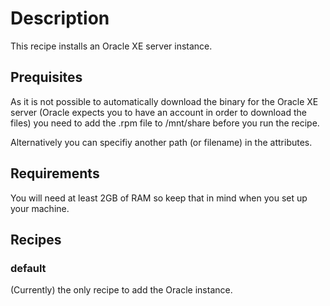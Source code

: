 # Description

This recipe installs an Oracle XE server instance.

## Prequisites

As it is not possible to automatically download the binary for the Oracle XE server (Oracle expects you to have an account in order to download the files) you need to add the .rpm file to /mnt/share before you run the recipe.

Alternatively you can specifiy another path (or filename) in the attributes.

## Requirements

You will need at least 2GB of RAM so keep that in mind when you set up your machine.

## Recipes

### default

(Currently) the only recipe to add the Oracle instance.
